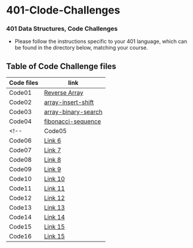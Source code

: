 # 401-Clode-Challenges

### 401 Data Structures, Code Challenges

- Please follow the instructions specific to your 401 language, which can be found in the directory below, matching your course.

## Table of Code Challenge files

| Code files      | link |
| ----------- | ----------- |
| Code01      | [Reverse Array](https://github.com/Mahmoud-Khader/401-Clode-Challenges/tree/main/code-challenges/Code01)      |
| Code02      | [array-insert-shift](https://github.com/Mahmoud-Khader/401-Clode-Challenges/tree/main/code-challenges/Code02)      |
| Code03      | [array-binary-search](https://github.com/Mahmoud-Khader/401-Clode-Challenges/tree/main/code-challenges/Code03)      |
| Code04      | [fibonacci-sequence](https://github.com/Mahmoud-Khader/401-Clode-Challenges/tree/main/code-challenges/Code04)      |
<!-- | Code05      | [Link 5]()      |
| Code06      | [Link 6]()      |
| Code07      | [Link 7]()      |
| Code08      | [Link 8]()      |
| Code09      | [Link 9]()      |
| Code10      | [Link 10]()      |
| Code11      | [Link 11]()      |
| Code12      | [Link 12]()      |
| Code13      | [Link 13]()      |
| Code14      | [Link 14]()      |
| Code15      | [Link 15]()      |
| Code16      | [Link 15]()      | -->